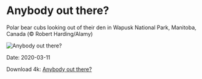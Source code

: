 # Anybody out there?

Polar bear cubs looking out of their den in Wapusk National Park, Manitoba, Canada (© Robert Harding/Alamy)

![Anybody out there?](https://bing.com/th?id=OHR.CubsEmerge_EN-US2822084703_UHD.jpg&rf=LaDigue_UHD.jpg&pid=hp&w=1024&h=576)

Date: 2020-03-11

Download 4k: [Anybody out there?](https://bing.com/th?id=OHR.CubsEmerge_EN-US2822084703_UHD.jpg&rf=LaDigue_UHD.jpg&pid=hp&w=3840&h=2160)

